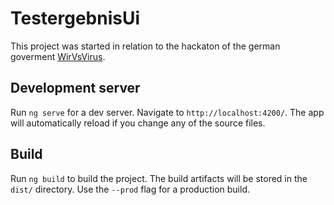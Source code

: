 # TestergebnisUi

This project was started in relation to the hackaton of the german goverment [WirVsVirus](https://wirvsvirushackathon.org/).

## Development server

Run `ng serve` for a dev server. Navigate to `http://localhost:4200/`. The app will automatically reload if you change any of the source files.

## Build

Run `ng build` to build the project. The build artifacts will be stored in the `dist/` directory. Use the `--prod` flag for a production build.
